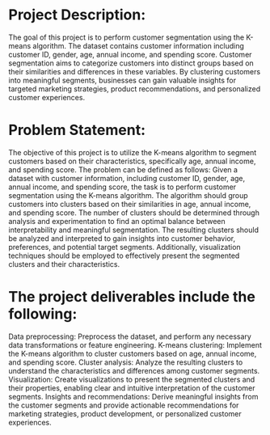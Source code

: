 # Project Description:
The goal of this project is to perform customer segmentation using the K-means algorithm. The dataset contains customer information including customer ID, gender, age, annual income, and spending score. Customer segmentation aims to categorize customers into distinct groups based on their similarities and differences in these variables. By clustering customers into meaningful segments, businesses can gain valuable insights for targeted marketing strategies, product recommendations, and personalized customer experiences.

# Problem Statement:
The objective of this project is to utilize the K-means algorithm to segment customers based on their characteristics, specifically age, annual income, and spending score. The problem can be defined as follows:
Given a dataset with customer information, including customer ID, gender, age, annual income, and spending score, the task is to perform customer segmentation using the K-means algorithm. The algorithm should group customers into clusters based on their similarities in age, annual income, and spending score. The number of clusters should be determined through analysis and experimentation to find an optimal balance between interpretability and meaningful segmentation. The resulting clusters should be analyzed and interpreted to gain insights into customer behavior, preferences, and potential target segments. Additionally, visualization techniques should be employed to effectively present the segmented clusters and their characteristics.

# The project deliverables include the following:
Data preprocessing: Preprocess the dataset, and perform any necessary data transformations or feature engineering.
K-means clustering: Implement the K-means algorithm to cluster customers based on age, annual income, and spending score.
Cluster analysis: Analyze the resulting clusters to understand the characteristics and differences among customer segments.
Visualization: Create visualizations to present the segmented clusters and their properties, enabling clear and intuitive interpretation of the customer segments.
Insights and recommendations: Derive meaningful insights from the customer segments and provide actionable recommendations for marketing strategies, product development, or personalized customer experiences.
